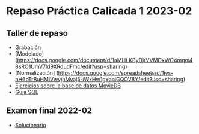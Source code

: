 # Repaso Práctica Calicada 1 2023-02

## Taller de repaso

- [Grabación](https://us-lti.bbcollab.com/recording/a3728b6ec9564f2ea71cc5dd4886d8da)
- [Modelado] (https://docs.google.com/document/d/1aMHLKByDjrVVMDxWO4mqoi48sRO1UmV7ld9XRdudFmc/edit?usp=sharing)
- [Normalización] (https://docs.google.com/spreadsheets/d/1jys-nH6oTrBuHMiVwvjhMvaj5-iWxHw1gxboiGQOV8Y/edit?usp=sharing)
- [Ejercicios sobre la base de datos MovieDB](https://github.com/jmayta1984/database-design/blob/main/sql-review/movies-queries.sql)
- [Guía SQL](https://github.com/jmayta1984/database-design/blob/main/Structured%20Query%20language%20(SQL).pdf)


## Examen final 2022-02
- [Solucionario](https://upcedupe-my.sharepoint.com/:b:/g/personal/pcsijmay_upc_edu_pe1/ESUGpHq6nqNHnco6Yz8ajbQBbMrTkugAYlvAG26QqyE0Ww?e=Mda8tF)
